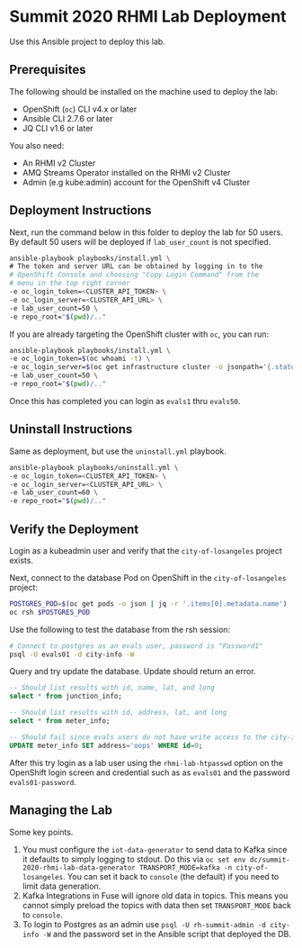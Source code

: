 # Summit 2020 RHMI Lab Deployment

Use this Ansible project to deploy this lab.

## Prerequisites

The following should be installed on the machine used to deploy the lab:

* OpenShift (`oc`) CLI v4.x or later
* Ansible CLI 2.7.6 or later
* JQ CLI v1.6 or later

You also need:

* An RHMI v2 Cluster
* AMQ Streams Operator installed on the RHMI v2 Cluster
* Admin (e.g kube:admin) account for the OpenShift v4 Cluster

## Deployment Instructions 

Next, run the command below in this folder to deploy the lab for 50 users. By default
50 users will be deployed if `lab_user_count` is not specified.

```bash
ansible-playbook playbooks/install.yml \
# The token and server URL can be obtained by logging in to the 
# OpenShift Console and choosing "Copy Login Command" from the
# menu in the top right corner
-e oc_login_token=<CLUSTER_API_TOKEN> \
-e oc_login_server=<CLUSTER_API_URL> \
-e lab_user_count=50 \
-e repo_root="$(pwd)/.."
```

If you are already targeting the OpenShift cluster with `oc`, you can run:

```bash
ansible-playbook playbooks/install.yml \
-e oc_login_token=$(oc whoami -t) \
-e oc_login_server=$(oc get infrastructure cluster -o jsonpath='{.status.apiServerURL}') \
-e lab_user_count=50 \
-e repo_root="$(pwd)/.."
```

Once this has completed you can login as `evals1` thru `evals50`.

## Uninstall Instructions

Same as deployment, but use the `uninstall.yml` playbook.

```bash
ansible-playbook playbooks/uninstall.yml \
-e oc_login_token=<CLUSTER_API_TOKEN> \
-e oc_login_server=<CLUSTER_API_URL> \
-e lab_user_count=60 \
-e repo_root="$(pwd)/.."
```

## Verify the Deployment

Login as a kubeadmin user and verify that the `city-of-losangeles` project exists.

Next, connect to the database Pod on OpenShift in the `city-of-losangeles`
project:

```bash
POSTGRES_POD=$(oc get pods -o json | jq -r '.items[0].metadata.name')
oc rsh $POSTGRES_POD
```

Use the following to test the database from the rsh session:

```bash
# Connect to postgres as an evals user, password is "Password1"
psql -U evals01 -d city-info -W
```

Query and try update the database. Update should return an error.

```sql
-- Should list results with id, name, lat, and long
select * from junction_info;

-- Should list results with id, address, lat, and long
select * from meter_info;

-- Should fail since evals users do not have write access to the city-info db
UPDATE meter_info SET address='oops' WHERE id=0;
```

After this try login as a lab user using the `rhmi-lab-htpasswd` option on the
OpenShift login screen and credential such as as `evals01` and the password
`evals01-password`.

## Managing the Lab

Some key points.

1. You must configure the `iot-data-generator` to send data to Kafka since it defaults to simply logging to stdout. Do this via `oc set env dc/summit-2020-rhmi-lab-data-generator TRANSPORT_MODE=kafka -n city-of-losangeles`. You can set it back to `console` (the default) if you need to limit data generation.
2. Kafka Integrations in Fuse will ignore old data in topics. This means you cannot simply preload the topics with data then set `TRANSPORT_MODE` back to `console`.
3. To login to Postgres as an admin use `psql -U rh-summit-admin -d city-info -W` and the password set in the Ansible script that deployed the DB.
